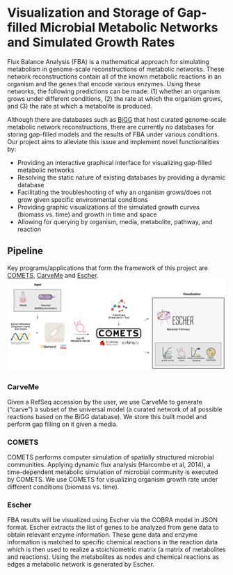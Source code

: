 # Visualization and Storage of Gap-filled Microbial Metabolic Networks and Simulated Growth Rates
Flux Balance Analysis (FBA) is a mathematical approach for simulating metabolism in genome-scale reconstructions of metabolic networks. These network reconstructions contain all of the known metabolic reactions in an organism and the genes that encode various enzymes. Using these networks, the following predictions can be made: (1) whether an organism grows under different conditions, (2) the rate at which the organism grows, and (3) the rate at which a metabolite is produced.

Although there are databases such as [BiGG](http://bigg.ucsd.edu) that host curated genome-scale metabolic network reconstructions, there are currently no databases for storing gap-filled models and the results of FBA under various conditions. Our project aims to alleviate this issue and implement novel functionalities by:
* Providing an interactive graphical interface for visualizing gap-filled metabolic networks
* Resolving the static nature of existing databases by providing a dynamic database
* Facilitating the troubleshooting of why an organism grows/does not grow given specific environmental conditions
* Providing graphic visualizations of the simulated growth curves (biomass vs. time) and growth in time and space
* Allowing for querying by organism, media, metabolite, pathway, and reaction

## Pipeline
Key programs/applications that form the framework of this project are [COMETS](https://github.com/segrelab/comets), [CarveMe](https://github.com/cdanielmachado/carveme) and [Escher](https://escher.github.io/#/). 
![Workflow](tutorial/Images/pipeline.png)  
### CarveMe
Given a RefSeq accession by the user, we use CarveMe to generate (“carve”) a subset of the universal model (a curated network of all possible reactions based on the BiGG database). We store this built model and perform gap filling on it given a media. 
### COMETS
COMETS performs computer simulation of spatially structured microbial communities. Applying dynamic flux analysis (Harcombe et al, 2014), a time-dependent metabolic simulation of microbial community is executed by COMETS. We use COMETS for visualizing organism growth rate under different conditions (biomass vs. time).
### Escher 
FBA results will be visualized using Escher via the COBRA model in JSON format. Escher extracts the list of genes to be analyzed from gene data to obtain relevant enzyme information. These gene data and enzyme information is matched to specific chemical reactions in the reaction data which is then used to realize a stoichiometric matrix (a matrix of metabolites and reactions). Using the metabolites as nodes and chemical reactions as edges a metabolic network is generated by Escher.

